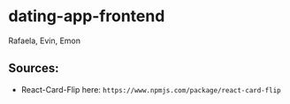 # dating-app-frontend
Rafaela, Evin,  Emon

## Sources:
- React-Card-Flip here: `https://www.npmjs.com/package/react-card-flip`